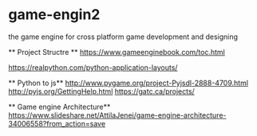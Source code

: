# game-engin2
the game engine for cross platform game development and designing 


** Project Structre **
https://www.gameenginebook.com/toc.html

https://realpython.com/python-application-layouts/

** Python to js**
http://www.pygame.org/project-Pyjsdl-2888-4709.html
http://pyjs.org/GettingHelp.html
https://gatc.ca/projects/

** Game engine Architecture**
https://www.slideshare.net/AttilaJenei/game-engine-architecture-34006558?from_action=save

